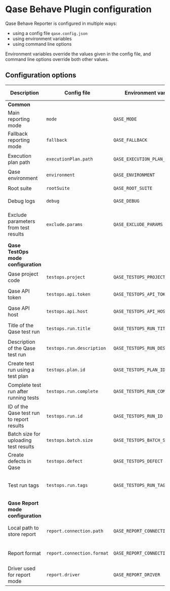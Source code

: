 # Qase Behave Plugin configuration

Qase Behave Reporter is configured in multiple ways:

- using a config file `qase.config.json`
- using environment variables
- using command line options

Environment variables override the values given in the config file,
and command line options override both other values.

## Configuration options

| Description                               | Config file                | Environment variable            | CLI option                      | Default value                           | Required | Possible values            |
|-------------------------------------------|----------------------------|---------------------------------|---------------------------------|-----------------------------------------|----------|----------------------------|
| **Common**                                |
| Main reporting mode                       | `mode`                     | `QASE_MODE`                     | `qase-mode`                     | `off`                               | No       | `testops`, `report`, `off` |
| Fallback reporting mode                   | `fallback`                 | `QASE_FALLBACK`                 | `qase-fallback`                 | `report`                                | No       | `testops`, `report`, `off` |
| Execution plan path                       | `executionPlan.path`       | `QASE_EXECUTION_PLAN_PATH`      | `qase-execution-plan-path`      | `./build/qase-execution-plan.json`      | No       | Any string                 |
| Qase environment                          | `environment`              | `QASE_ENVIRONMENT`              | `qase-environment`              | `local`                                 | No       | Any string                 |
| Root suite                                | `rootSuite`                | `QASE_ROOT_SUITE`               | `qase-root-suite`               |                                         | No       | Any string                 |
| Debug logs                                | `debug`                    | `QASE_DEBUG`                    | `qase-debug`                    | `False`                                 | No       | `True`, `False`            |
| Exclude parameters from test results      | `exclude.params`           | `QASE_EXCLUDE_PARAMS`           | `qase-exclude-params`           | None, don't exclude any parameters      | No       | Comma-separated list of parameter names |
| **Qase TestOps mode configuration**       |
| Qase project code                         | `testops.project`          | `QASE_TESTOPS_PROJECT`          | `qase-testops-project`          |                                         | Yes      | Any string                 |
| Qase API token                            | `testops.api.token`        | `QASE_TESTOPS_API_TOKEN`        | `qase-testops-api-token`        |                                         | Yes      | Any string                 |
| Qase API host                             | `testops.api.host`         | `QASE_TESTOPS_API_HOST`         | `qase-testops-api-host`         | `qase.io`                               | No       | Any string                 |
| Title of the Qase test run                | `testops.run.title`        | `QASE_TESTOPS_RUN_TITLE`        | `qase-testops-run-title`        | `Automated Run {current date and time}` | No       | Any string                 |
| Description of the Qase test run          | `testops.run.description`  | `QASE_TESTOPS_RUN_DESCRIPTION`  | `qase-testops-run-description`  | None, leave empty                       | No       | Any string                 |
| Create test run using a test plan         | `testops.plan.id`          | `QASE_TESTOPS_PLAN_ID`          | `qase-testops-plan-id`          | None, don't use plans for the test run  | No       | Any integer                |
| Complete test run after running tests     | `testops.run.complete`     | `QASE_TESTOPS_RUN_COMPLETE`     | `qase-testops-run-complete`     | `True`                                  | No       | `True`, `False`            |
| ID of the Qase test run to report results | `testops.run.id`           | `QASE_TESTOPS_RUN_ID`           | `qase-testops-run-id`           | None, create a new test run             | No       | Any integer                |
| Batch size for uploading test results     | `testops.batch.size`       | `QASE_TESTOPS_BATCH_SIZE`       | `qase-testops-batch-size`       | 200                                     | No       | 1 to 2000                  |
| Create defects in Qase                    | `testops.defect`           | `QASE_TESTOPS_DEFECT`           | `qase-testops-defect`           | `False`, don't create defects           | No       | `True`, `False`            |
| Test run tags                             | `testops.run.tags`         | `QASE_TESTOPS_RUN_TAGS`         | `qase-testops-run-tags`         | None, don't add any tags                | No       | Comma-separated list of tags |
| **Qase Report mode configuration**        |
| Local path to store report                | `report.connection.path`   | `QASE_REPORT_CONNECTION_PATH`   | `qase-report-connection-path`   | `./build/qase-report`                   | No       | Any string                 |
| Report format                             | `report.connection.format` | `QASE_REPORT_CONNECTION_FORMAT` | `qase-report-connection-format` | `json`                                  | No       | `json`, `jsonp`            |
| Driver used for report mode               | `report.driver`            | `QASE_REPORT_DRIVER`            | `qase-report-driver`            | `local`                                 | No       | `local`                    |
